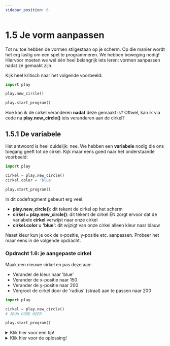 ```yaml
---
sidebar_position: 6
---
```


# 1.5 Je vorm aanpassen

Tot nu toe hebben de vormen stilgestaan op je scherm.
Op die manier wordt het erg lastig om een spel te programmeren.
We hebben beweging nodig! Hiervoor moeten we wel één heel belangrijk iets leren: vormen aanpassen nadat ze gemaakt zijn.

Kijk heel kritisch naar het volgende voorbeeld:


```python 
import play 

play.new_circle()

play.start_program()
```

Hoe kan ik de cirkel veranderen **nadat** deze gemaakt is?
Oftwel, kan ik via code na **play.new_circle()** iets veranderen aan de cirkel?

## 1.5.1 De variabele
Het antwoord is heel duidelijk: nee. We hebben een **variabele** nodig die ons toegang geeft tot de cirkel. Kijk maar eens goed naar het onderstaande voorbeeld:


```python
import play 

cirkel = play.new_circle()
cirkel.color = 'blue'

play.start_program()
```

In dit codefragment gebeurt erg veel:
- **play.new_circle()**: dit tekent de cirkel op het scherm
- **cirkel = play.new_circle()**: dit tekent de cirkel EN zorgt ervoor dat de variabele **cirkel** verwijst naar onze cirkel
- **cirkel.color = 'blue'**: dit wijzigt van onze cirkel alleen kleur naar blauw

Naast kleur kun je ook de x-positie, y-positie etc. aanpassen. Probeer het maar eens in de volgende opdracht.

### Opdracht 1.6: je aangepaste cirkel
Maak een nieuwe cirkel en pas deze aan:
- Verander de kleur naar 'blue' 
- Verander de x-positie naar 150 
- Verander de y-positie naar 200 
- Vergroot de cirkel door de 'radius' (straal) aan te passen naar 200

```python
import play 

cirkel = play.new_circle()
# JOUW CODE HIER

play.start_program()
```

<details>
    <summary>Klik hier voor een tip!</summary>

De attributen die je gaat veranderen zijn: **color**, **x**, **y** en **radius**.

</details>

<details>
    <summary>Klik hier voor de oplossing!</summary>

```python  
import play 

cirkel = play.new_circle()
cirkel.color = 'blue'
cirkel.x = 150
cirkel.y = 200
cirkel.radius = 200

play.start_program()
```
</details>


